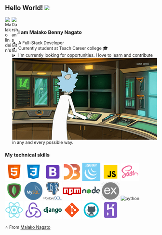 ## Hello World! <img src="https://raw.githubusercontent.com/iampavangandhi/iampavangandhi/master/gifs/Hi.gif" width="30px"></h2>

<a href="https://www.linkedin.com/in/malako-benny-nagato-209838219">
  <img align="left" alt="Malako lindein's" width="22px" src="https://cdn.jsdelivr.net/npm/simple-icons@v3/icons/linkedin.svg" />
</a>
<a href="https://github.com/MalakoN17">
  <img align="left" alt="Darshan's Github" width="22px" src="https://cdn.jsdelivr.net/npm/simple-icons@v3/icons/github.svg" />
</a>

<br />
<img align="right" alt="GIF" src="https://github.com/darshan-jain/darshan-jain/blob/master/rick.gif" />

### I am Malako Benny Nagato
- A Full-Stack Developer 
- Currently student at Teach Career college 🎓 
- I'm currently looking for opportunities. I love to learn and contribute in any and every possible way.
### My technical skills 
<!--   <img align="left"  width="22px" src="https://upload.wikimedia.org/wikipedia/commons/thumb/d/d5/CSS3_logo_and_wordmark.svg/1200px-CSS3_logo_and_wordmark.svg.png" />
  <img align="left" width="22px" src="https://upload.wikimedia.org/wikipedia/commons/thumb/6/61/HTML5_logo_and_wordmark.svg/1200px-HTML5_logo_and_wordmark.svg.png" />
  <img align="left"  width="22px" src="https://1000logos.net/wp-content/uploads/2020/09/JavaScript-Logo.png" />
  <img align="left"  width="22px" src="https://encrypted-tbn0.gstatic.com/images?q=tbn:ANd9GcT69Gyn1l9bHD5DTNK9knR6jvgwgNsQh7_sbA&usqp=CAU" />
  <img align="left" width="22px" src="https://upload.wikimedia.org/wikipedia/commons/thumb/a/a7/React-icon.svg/2300px-React-icon.svg.png" />
  <img align="left" width="22px" src="https://encrypted-tbn0.gstatic.com/images?q=tbn:ANd9GcTCqGtlhNMDUNTclvYx-bU1yr9wMmPH1EG5_Q&usqp=CAU" />
  <img align="left" width="22px" src="https://encrypted-tbn0.gstatic.com/images?q=tbn:ANd9GcTCqGtlhNMDUNTclvYx-bU1yr9wMmPH1EG5_Q&usqp=CAU" /> -->
   
   
   
   
   
   
   
   
   
  
  
  <p align="left">
	<img style="margin: auto;" src="https://raw.githubusercontent.com/sachinverma53121/sachinverma53121/master/icons/html5.png" alt=html5 width="60" height="60"/>
	<img style="margin: auto;" src="https://raw.githubusercontent.com/sachinverma53121/sachinverma53121/master/icons/css3.png" alt=css3 width="60" height="60"/>
	<img style="margin: auto;" src="https://raw.githubusercontent.com/sachinverma53121/sachinverma53121/master/icons/bootstrap.png" alt=bootstrap width="60" height="60"/>
  <img style="margin: auto;" src="https://raw.githubusercontent.com/sachinverma53121/sachinverma53121/master/icons/d3.png" alt=d3js width="60" height="60"/>
	<img style="margin: auto;" src="https://raw.githubusercontent.com/sachinverma53121/sachinverma53121/master/icons/jquery.png" alt=jquery width="60" height="60"/>
  <img style="margin: auto;" src="https://raw.githubusercontent.com/sachinverma53121/sachinverma53121/master/icons/js.png" alt=javascript width="60" height="60"/>
  <img style="margin: auto;" src="https://raw.githubusercontent.com/sachinverma53121/sachinverma53121/master/icons/sass.png" alt=sass width="60" height="60"/>
	<img style="margin: auto;" src="https://raw.githubusercontent.com/sachinverma53121/sachinverma53121/master/icons/mongo.png" alt=mongodb width="60" height="60"/>
	<img style="margin: auto;" src="https://raw.githubusercontent.com/sachinverma53121/sachinverma53121/master/icons/mysql.png" alt=mysql width="60" height="60"/>
	<img style="margin: auto;" src="https://raw.githubusercontent.com/sachinverma53121/sachinverma53121/master/icons/psql.png" alt=postgresql width="60" height="60"/>
	<img style="margin: auto;" src="https://raw.githubusercontent.com/sachinverma53121/sachinverma53121/master/icons/npm.png" alt=npm width="60" height="60"/>
  <img style="margin: auto;" src="https://raw.githubusercontent.com/sachinverma53121/sachinverma53121/master/icons/node.png" alt=nodejs width="60" height="60"/>
  <img style="margin: auto;" src="https://raw.githubusercontent.com/sachinverma53121/sachinverma53121/master/icons/express.png" alt=express width="60" height="60"/>
	 <img style="margin: auto;" src="https://encrypted-tbn0.gstatic.com/images?q=tbn:ANd9GcSb13ab0t3eZ7KDGLv4x_AgBXRfAQO4XvEeeQ&usqp=CAU" alt=python width="60" height="60"/>
	<img style="margin: auto;" src="https://raw.githubusercontent.com/sachinverma53121/sachinverma53121/master/icons/react.png" alt=react width="60" height="60"/>
  <img style="margin: auto;" src="https://raw.githubusercontent.com/sachinverma53121/sachinverma53121/master/icons/redux.png" alt=redux width="60" height="60"/>
  <img style="margin: auto;" src="https://raw.githubusercontent.com/sachinverma53121/sachinverma53121/master/icons/django.png" alt=django width="60" height="60"/>
	<img style="margin: auto;" src="https://raw.githubusercontent.com/sachinverma53121/sachinverma53121/master/icons/git.png" alt=git width="60" height="60"/>
  <img style="margin: auto;" src="https://raw.githubusercontent.com/sachinverma53121/sachinverma53121/master/icons/github.png" alt=github width="60" height="60"/>
  <img style="margin: auto;" src="https://raw.githubusercontent.com/sachinverma53121/sachinverma53121/master/icons/heroku.png" alt=heroku width="60" height="60"/>
  


⭐️ From [Malako Nagato](https://github.com/MalakoN17)
